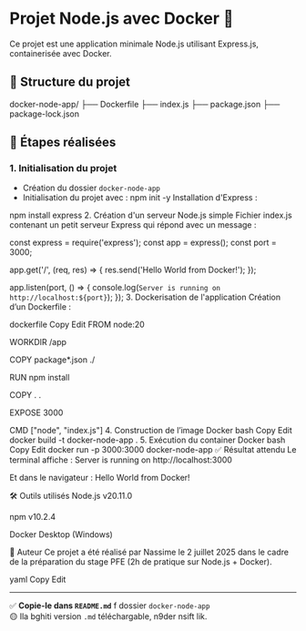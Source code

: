 # Projet Node.js avec Docker 🐳

Ce projet est une application minimale Node.js utilisant Express.js, containerisée avec Docker.

## 📁 Structure du projet

docker-node-app/
├── Dockerfile
├── index.js
├── package.json
├── package-lock.json

## 🚀 Étapes réalisées

### 1. Initialisation du projet

- Création du dossier `docker-node-app`
- Initialisation du projet avec :
  npm init -y
Installation d'Express :

npm install express
2. Création d'un serveur Node.js simple
Fichier index.js contenant un petit serveur Express qui répond avec un message :

const express = require('express');
const app = express();
const port = 3000;

app.get('/', (req, res) => {
  res.send('Hello World from Docker!');
});

app.listen(port, () => {
  console.log(`Server is running on http://localhost:${port}`);
});
3. Dockerisation de l'application
Création d’un Dockerfile :

dockerfile
Copy
Edit
FROM node:20

WORKDIR /app

COPY package*.json ./

RUN npm install

COPY . .

EXPOSE 3000

CMD ["node", "index.js"]
4. Construction de l’image Docker
bash
Copy
Edit
docker build -t docker-node-app .
5. Exécution du container Docker
bash
Copy
Edit
docker run -p 3000:3000 docker-node-app
✅ Résultat attendu
Le terminal affiche :
Server is running on http://localhost:3000

Et dans le navigateur :
Hello World from Docker!

🛠️ Outils utilisés
Node.js v20.11.0

npm v10.2.4

Docker Desktop (Windows)

📌 Auteur
Ce projet a été réalisé par Nassime le 2 juillet 2025 dans le cadre de la préparation du stage PFE (2h de pratique sur Node.js + Docker).

yaml
Copy
Edit

---

✅ **Copie-le dans `README.md`** f dossier `docker-node-app`  
🟡 Ila bghiti version `.md` téléchargable, n9der nsift lik.
